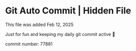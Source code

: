 # Git Auto Commit | Hidden File

This file was added Feb 12, 2025

Just for fun and keeping my daily git commit active 🤪

commit number: 77881

